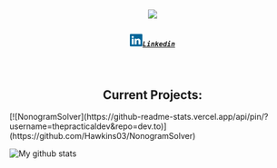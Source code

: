 <h1 align="center">
  <a href="https://git.io/typing-svg">
    <img src="https://readme-typing-svg.herokuapp.com/?lines=Hello,+There!+👋;This+is+Hawkins+Peterson;Nice+to+meet+you!&center=true&size=30">
  </a>
</h1>
<h5 align="center">
  <code><a href="https://www.linkedin.com/in/hawkins-peterson/" title="linkedin"><img src="/images/Linkedin.svg" width=22>Linkedin</a></code>
</h5> <!---           LINKS!            --->
<br>

<h2 align="center">Current Projects:</h2>
[![NonogramSolver](https://github-readme-stats.vercel.app/api/pin/?username=thepracticaldev&repo=dev.to)](https://github.com/Hawkins03/NonogramSolver)

![My github stats](https://github-readme-stats.vercel.app/api?username=Hawkins03)

